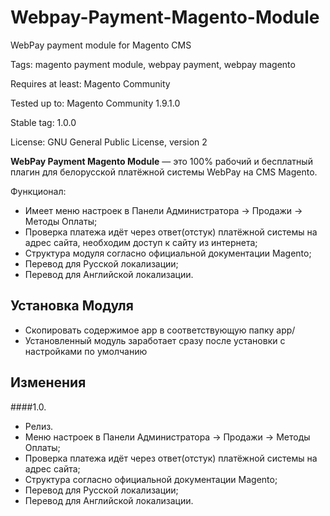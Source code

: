 # Webpay-Payment-Magento-Module
 WebPay payment module for Magento CMS

 Tags: magento payment module, webpay payment, webpay magento

 Requires at least: Magento Community

 Tested up to: Magento Community 1.9.1.0

 Stable tag: 1.0.0

 License: GNU General Public License, version 2


**WebPay Payment Magento Module** — это 100% рабочий и бесплатный плагин для белорусской платёжной системы WebPay на CMS Magento.

 Функционал:
 - Имеет меню настроек в Панели Администратора -> Продажи -> Методы Оплаты;
 - Проверка платежа идёт через ответ(отстук) платёжной системы на адрес сайта, необходим доступ к сайту из интернета;
 - Структура модуля согласно официальной документации Magento;
 - Перевод для Русской локализации;
 - Перевод для Английской локализации.

## Установка Модуля

- Скопировать содержимое app в соответствующую папку app/
- Установленный модуль заработает сразу после установки с настройками по умолчанию

## Изменения

####1.0.
 - Релиз.
 - Меню настроек в Панели Администратора -> Продажи -> Методы Оплаты;
 - Проверка платежа идёт через ответ(отстук) платёжной системы на адрес сайта;
 - Структура согласно официальной документации Magento;
 - Перевод для Русской локализации;
 - Перевод для Английской локализации.